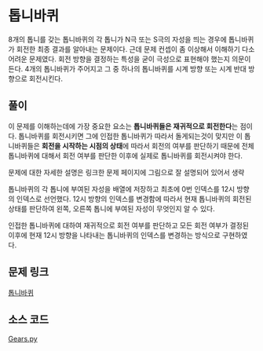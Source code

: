 # 톱니바퀴
8개의 톱니를 갖는 톱니바퀴의 각 톱니가 N극 또는 S극의 자성을 띄는 경우에 톱니바퀴가 회전한 최종 결과를 알아내는 문제이다. 근데 문제 컨셉이 좀 이상해서 이해하기 다소 어려운 문제였다. 회전 방향을 결정하는 특성을 굳이 극성으로 표현해야 했는지 의문이 든다. 4개의 톱니바퀴가 주어지고 그 중 하나의 톱니바퀴를 시계 방향 또는 시계 반대 방향으로 회전시킨다.

## 풀이
이 문제를 이해하는데에 가장 중요한 요소는 **톱니바퀴들은 재귀적으로 회전한다**는 점이다. 톱니바퀴를 회전시키면 그에 인접한 톱니바퀴가 따라서 돌게되는것이 맞지만 이 톱니바퀴들은 **회전을 시작하는 시점의 상태**에 따라서 회전의 여부를 판단하기 때문에 전체 톱니바퀴에 대해서 회전 여부를 판단한 이후에 실제로 톱니바퀴를 회전시켜야 한다.

문제에 대한 자세한 설명은 링크한 문제 페이지에 그림으로 잘 설명되어 있어서 생략

톱니바퀴의 각 톱니에 부여된 자성을 배열에 저장하고 최초에 0번 인덱스를 12시 방향의 인덱스로 선언했다. 12시 방향의 인덱스를 변경함에 따라서 현재 톱니바퀴의 회전된 상태를 판단하여 왼쪽, 오른쪽 톱니에 부여된 자성이 무엇인지 알 수 있다.

인접한 톱니바퀴에 대하여 재귀적으로 회전 여부를 판단하고 모든 회전 여부가 결정된 이후에 현재 12시 방향을 나타내는 톱니바퀴의 인덱스를 변경하는 방식으로 구현하였다.

## 문제 링크
[톱니바퀴](https://www.acmicpc.net/problem/14891)

## 소스 코드
[Gears.py](./Gears.py)
